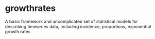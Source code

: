 # growthrates
A basic framework and uncomplicated set of statistical models for describing timeseries data, including incidence, proportions, exponential growth rates 
